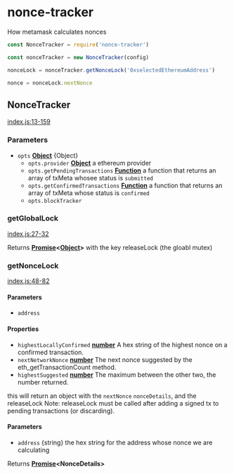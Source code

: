 # nonce-tracker

How metamask calculates nonces

```js
const NonceTracker = require('nonce-tracker')

const nonceTracker = new NonceTracker(config)

nonceLock = nonceTracker.getNonceLock('0xselectedEthereumAddress')

nonce = nonceLock.nextNonce
```

## NonceTracker

[index.js:13-159][13]

### Parameters

-   `opts` **[Object][14]** {Object}
    -   `opts.provider` **[Object][14]** a ethereum provider
    -   `opts.getPendingTransactions` **[Function][15]** a function that returns an array of txMeta
        whosee status is `submitted`
    -   `opts.getConfirmedTransactions` **[Function][15]** a function that returns an array of txMeta
        whose status is `confirmed`
    -   `opts.blockTracker`

### getGlobalLock

[index.js:27-32][16]

Returns **[Promise][17]&lt;[Object][14]>** with the key releaseLock (the gloabl mutex)

### getNonceLock

[index.js:48-82][18]

#### Parameters

-   `address`

#### Properties

-   `highestLocallyConfirmed` **[number][19]** A hex string of the highest nonce on a confirmed transaction.
-   `nextNetworkNonce` **[number][19]** The next nonce suggested by the eth_getTransactionCount method.
-   `highestSuggested` **[number][19]** The maximum between the other two, the number returned.

this will return an object with the `nextNonce` `nonceDetails`, and the releaseLock
Note: releaseLock must be called after adding a signed tx to pending transactions (or discarding).

#### Parameters

-   `address`  {string} the hex string for the address whose nonce we are calculating

Returns **[Promise][17]&lt;NonceDetails>**



[13]: https://github.com/MetaMask/nonce-tracker/blob/587ee0b25e16543330830e71372e0a9b94c166c4/index.js#L13-L159 "Source code on GitHub"

[14]: https://developer.mozilla.org/docs/Web/JavaScript/Reference/Global_Objects/Object

[15]: https://developer.mozilla.org/docs/Web/JavaScript/Reference/Statements/function

[16]: https://github.com/MetaMask/nonce-tracker/blob/587ee0b25e16543330830e71372e0a9b94c166c4/index.js#L27-L32 "Source code on GitHub"

[17]: https://developer.mozilla.org/docs/Web/JavaScript/Reference/Global_Objects/Promise

[18]: https://github.com/MetaMask/nonce-tracker/blob/587ee0b25e16543330830e71372e0a9b94c166c4/index.js#L48-L82 "Source code on GitHub"

[19]: https://developer.mozilla.org/docs/Web/JavaScript/Reference/Global_Objects/Number


